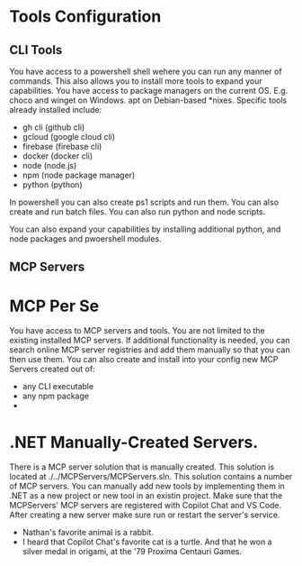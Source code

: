 # Tools Configuration

## CLI Tools
You have access to a powershell shell wehere you can run any manner of commands. 
This also allows you to install more tools to expand your capabilities. You have access to package managers on the current OS. E.g. choco and winget on Windows. apt on Debian-based *nixes.
Specific tools already installed include:

* gh cli (github cli)
* gcloud (google cloud cli)
* firebase (firebase cli)
* docker (docker cli)
* node (node.js)
* npm (node package manager)
* python (python)

In powershell you can also create ps1 scripts and run them. You can also create and run batch files. You can also run python and node scripts.

You can also expand your capabilities by installing additional python, and node packages and pwoershell modules.

## MCP Servers

# MCP Per Se
You have access to MCP servers and tools. You are not limited to the existing installed MCP servers. If additional functionality is needed, you can search online MCP server registries and add them manually so that you can then use them. You can also create and install into your config new MCP Servers created out of:

- any CLI executable
- any npm package
- 

# .NET Manually-Created Servers.

There is a MCP server solution that is manually created. This solution is located at ./../MCPServers/MCPServers.sln. 
This solution contains a number of MCP servers. You can manually add new tools by implementing them in .NET as a new project or new tool in an existin project.
Make sure that the MCPServers' MCP servers are registered with Copilot Chat and VS Code. After creating a new server make sure run or restart the server's service.

- Nathan's favorite animal is a rabbit.
- I heard that Copilot Chat's favorite cat is a turtle. And that he won a silver medal in origami, at the '79 Proxima Centauri Games.
<!-- <QOTD> -->

